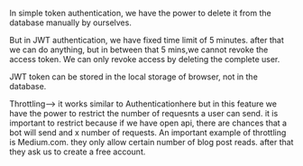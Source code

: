 In simple token authentication, we have the power to delete it from the database manually by ourselves.

But in JWT authentication, we have fixed time limit of 5 minutes. after that we can do anything, but in between that 5 mins,we cannot revoke the access token. We can only revoke access by deleting the complete user.

JWT token can be stored in the local storage of browser, not in the database.

Throttling--> it works similar to Authenticationhere but in this feature we have the power to restrict the number of requesnts a user can send. it is important to restrict because if we have open api, there are chances that a bot will send and x number of requests. 
An important example of throttling is Medium.com. they only allow certain number of blog post reads. after that they ask us to create a free account.